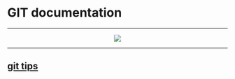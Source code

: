 
# GIT documentation
--- 
<p align="center">
  <a href="https://skillicons.dev">
    <img src="https://skillicons.dev/icons?i=git" />
  </a>
</p>

--- 
## [git tips](./git-tips.md) 
